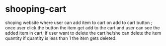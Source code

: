 # shooping-cart
shoping website where user can add item to cart on add to cart button ; once user click the button the item get add to the cart and user can see the added item in cart; if user want to delete the cart he/she can delete the item quantity if quantity is less than 1 the item gets deleted.
